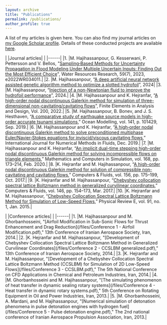 ```yaml
---
layout: archive
title: "Publications"
permalink: /publications/
author_profile: true
---
```



A list of my articles is given here. You can also find my journal articles on [my Google Scholar profile](https://scholar.google.com/citations?user=9IemJO8AAAAJ&hl=en). Details of these conducted projects are available [here](./projects.md).

|    |Journal articles|
|    |------|
|1.  |M. Hajihassanpour, G. Kesserwani, P. Pettersson and V. Bellos, "[Sampling‐Based Methods for Uncertainty Propagation in Flood Modeling Under Multiple Uncertain Inputs: Finding Out the Most Efficient Choice](https://agupubs.onlinelibrary.wiley.com/doi/full/10.1029/2022WR034011)", Water Resources Research, 59(7), 2023, e2022WR034011.|
|2.  |M. Hajihassanpour, “[A deep artificial neural network assisted genetic algorithm method to optimize a slotted hydrofoil](https://engrxiv.org/preprint/view/3793)”, 2024|
|3.  |M. Hajihassanpour, “[Injection of a non-Newtonian fluid to improve the hydrofoil performance]()”, 2024.|
|4.  |M. Hajihassanpour and K. Hejranfar, “[A high-order nodal discontinuous Galerkin method for simulation of three-dimensional non-cavitating/cavitating flows](https://www.sciencedirect.com/science/article/abs/pii/S0168874X21001591)”, Finite Elements in Analysis and Design, Vol. 200, 2022.|
|5.  |M. Hajihassanpour, B. Bonev, and J. S. Hesthaven, “[A comparative study of earthquake source models in high-order accurate tsunami simulations](https://www.sciencedirect.com/science/article/pii/S1463500318302658),” Ocean Modelling, vol. 141, p. 101429, Sep. 2019.|
|6.  |M. Hajihassanpour and K. Hejranfar, “[A high‐order nodal discontinuous Galerkin method to solve preconditioned multiphase Euler/Navier‐Stokes equations for inviscid/viscous cavitating flows](https://onlinelibrary.wiley.com/doi/abs/10.1002/fld.4792),” International Journal for Numerical Methods in Fluids, Dec. 2019.|
|7.  |M. Hajihassanpour and K. Hejranfar, “[An implicit dual-time stepping high-order nodal discontinuous Galerkin method for solving incompressible flows on triangle elements](https://www.sciencedirect.com/science/article/abs/pii/S0378475419302514),” Mathematics and Computers in Simulation, vol. 168, pp. 173–214, Feb. 2020.|
|8.  |K. Hejranfar and M. Hajihassanpour, “[A high-order nodal discontinuous Galerkin method for solution of compressible non-cavitating and cavitating flows](https://www.sciencedirect.com/science/article/abs/pii/S0045793017302402),” Computers & Fluids, vol. 156, pp. 175–199, Oct. 2017.|
|9.  |K. Hejranfar and M. Hajihassanpour, “[Chebyshev collocation spectral lattice Boltzmann method in generalized curvilinear coordinates](https://www.sciencedirect.com/science/article/abs/pii/S0045793017300208?via%3Dihub),” Computers & Fluids, vol. 146, pp. 154–173, Mar. 2017.|
|10. |K. Hejranfar and M. Hajihassanpour, “[Chebyshev Collocation Spectral Lattice Boltzmann Method for Simulation of Low-Speed Flows](https://journals.aps.org/pre/abstract/10.1103/PhysRevE.91.013301),” Physical Review E, vol. 91, no. 1, Jan. 2015.|


|    |Conference articles|
|    |------|
|1.  |M. Hajihassanpour and M. Ghorbanhosseini, "[Airfoil Modification in Sub-Sonic Flows for Thrust Enhancement and Drag Reduction](/files/Conference 1 - Airfoil Modification.pdf)," 13th Conference of Iranian Aerospace Society, Iran, 2014.|
|2.  |K. Hejranfar and M. Hajihassanpour, "[Development of Chebyshev Collocation Spectral Lattice Boltzmann Method in Generalized Curvilinear Coordinates](/files/Conference 2 - CCSLBM generalized.pdf)," 13th Conference of Iranian Aerospace Society, 2014.|
|3.  |K. Hejranfar and M. Hajihassanpour, "[Development of a Chebyshev Collocation Spectral Lattice Boltzmann Method (CCSLBM) for Simulation of 2D Low-Speed Flows](/files/Conference 3 - CCSLBM.pdf)," The 5th National Conference on CFD Applications in Chemical and Petroleum Industries, Iran, 2014.|
|4.  |M. Ghorbanhosseini and M. Hajihassanpour, "[The simulating phenomenon of heat transfer in dynamic sealing rotary systems](/files/Conference 4 - Heat transfer in dynamic rotary systems.pdf)," 5th Conference on Rotating Equipment in Oil and Power Industries, Iran, 2013.|
|5.  |M. Ghorbanhosseini, A. Mardani, and M. Hajihassanpour, "[Numerical simulation of detonation phenomena in pulse detonation engines with hydrogen fuel](/files/Conference 5 - Pulse detonation engine.pdf)," The 2nd  national conference of Iranian Aerospace Propulsion Association, Iran, 2013.|

